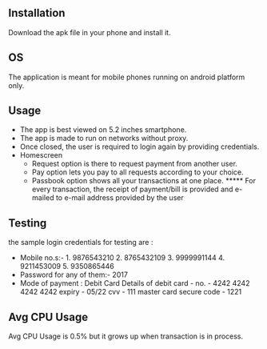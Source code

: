 Installation
---------------------------------------------------------------------------------------------------
Download the apk file in your phone and install it.


OS
---------------------------------------------------------------------------------------------------
The application is meant for mobile phones running on android platform only.


Usage
---------------------------------------------------------------------------------------------------
* The app is best viewed on 5.2 inches smartphone.
* The app is made to run on networks without proxy.
* Once closed, the user is required to login again by providing credentials.
* Homescreen
  - Request option is there to request payment from another user.
  - Pay option lets you pay to all requests according to your choice.
  - Passbook option shows all your transactions at one place.
***** For every transaction, the receipt of payment/bill is provided and e-mailed to e-mail address provided by the user


Testing
---------------------------------------------------------------------------------------------------
the sample login credentials for testing are :
* Mobile no.s:-	1. 9876543210
		2. 8765432109
		3. 9999991144
		4. 9211453009
		5. 9350865446
* Password for any of them:- 2017
* Mode of payment : Debit Card
  Details of debit card    - 	no.			- 4242 4242 4242 4242
				expiry  		- 05/22
				cvv 			- 111
				master card secure code - 1221


Avg CPU Usage
---------------------------------------------------------------------------------------------------
Avg CPU Usage is 0.5% but it grows up when transaction is in process.
